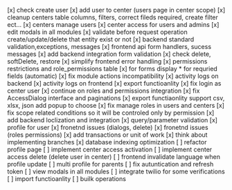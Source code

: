 [x] check create user
[x] add user to center (users page in center scope)
[x] cleanup centers table columns, filters, correct fileds required, create filter ect...
[x] centers manage users
[x] center access for users and admins
[x] edit modals in all modules
[x] validate before request operation create/update/delete that entity exist or not
[x] backend standard validation,exceptions, messages
[x] frontend api form handlers, sucess messages
[x] add backend integration form validation
[x] check delete, softDelete, restore
[x] simplify frontend error handling
[x] permissions restrictions and role_permissions table
[x] for forms display \* for requried fields (automatic)
[x] fix module actions incompatibility
[x] activity logs on backend
[x] activity logs on frontend
[x] export functioanlity
[x] fix login as center user
[x] continue on roles and permissions integration
[x] fix AccessDialog interface and paginations
[x] export functiaonlity support csv, xlsx, json add popup to choose
[x] fix manage roles in users and centers
[x] fix scope related conditions so it will be controled only by permission
[x] add backend loclization and integration
[x] query/parameter validation
[x] profile for user
[x] fronetnd issues (dialogs, delete)
[x] fronetnd issues (roles permissions)
[x] add transactions or unit of work
[x] think about implementing branches
[x] database indexing optimization
[ ] refactor profile page
[ ] implement center access activation
[ ] implement center access delete (delete user in center)
[ ] frontend invalidate language when profile update
[ ] multi profile for parents
[ ] fix autuntication and refresh token
[ ] view modals in all modules
[ ] integrate twilio for some verifications
[ ] import functioanlity
[ ] builk operations
